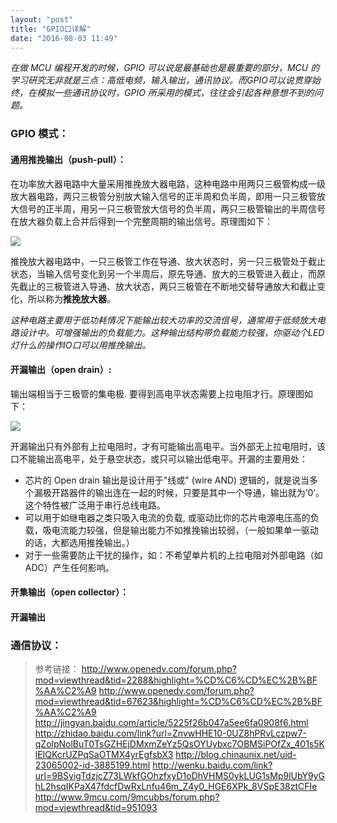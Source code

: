 ```yaml
---
layout: "post"
title: "GPIO口详解"
date: "2016-08-03 11:49"
---
```


*在做 MCU 编程开发的时候，GPIO 可以说是最基础也是最重要的部分，MCU 的学习研究无非就是三点：高低电频，输入输出，通讯协议。而GPIO可以说贯穿始终，在模拟一些通讯协议时，GPIO 所采用的模式，往往会引起各种意想不到的问题。*

### GPIO 模式：

#### 通用推挽输出（push-pull）：
在功率放大器电路中大量采用推挽放大器电路，这种电路中用两只三极管构成一级放大器电路，两只三极管分别放大输入信号的正半周和负半周，即用一只三极管放大信号的正半周，用另一只三极管放大信号的负半周，两只三极管输出的半周信号在放大器负载上合并后得到一个完整周期的输出信号。原理图如下：


![](https://github.com/noparkinghere/noparkinghere.github.io/raw/master/_pic/2016-08-03-gpio%E5%8F%A3%E8%AF%A6%E8%A7%A3/8b82b9014a90f6037a3d50aa3a12b31bb151ed4a.jpg)

推挽放大器电路中，一只三极管工作在导通、放大状态时，另一只三极管处于截止状态，当输入信号变化到另一个半周后，原先导通、放大的三极管进入截止，而原先截止的三极管进入导通、放大状态，两只三极管在不断地交替导通放大和截止变化，所以称为**推挽放大器**。

*这种电路主要用于低功耗情况下能输出较大功率的交流信号，通常用于低频放大电路设计中。可增强输出的负载能力。这种输出结构带负载能力较强，你驱动个LED灯什么的操作IO口可以用推挽输出。*


<!-- more -->


#### 开漏输出（open drain）:

输出端相当于三极管的集电极. 要得到高电平状态需要上拉电阻才行。原理图如下：

![](https://github.com/noparkinghere/noparkinghere.github.io/raw/master/_pic/2016-08-03-gpio%E5%8F%A3%E8%AF%A6%E8%A7%A3/DeepinScrot-2019.png)

开漏输出只有外部有上拉电阻时，才有可能输出高电平。当外部无上拉电阻时，该口不能输出高电平，处于悬空状态，或只可以输出低电平。开漏的主要用处：
- 芯片的 Open drain 输出是设计用于"线或" (wire AND) 逻辑的，就是说当多个漏极开路器件的输出连在一起的时候，只要是其中一个导通，输出就为‘0’。这个特性被广泛用于串行总线电路。
- 可以用于如继电器之类只吸入电流的负载, 或驱动比你的芯片电源电压高的负载，吸电流能力较强，但是输出能力不如推挽输出较弱，（一般如果单一驱动的话，大都选用推挽输出。）
- 对于一些需要防止干扰的操作，如：不希望单片机的上拉电阻对外部电路（如ADC）产生任何影响。


#### 开集输出（open collector）：





#### 开漏输出


### 通信协议：



> 参考链接：
> http://www.openedv.com/forum.php?mod=viewthread&tid=2288&highlight=%CD%C6%CD%EC%2B%BF%AA%C2%A9
> http://www.openedv.com/forum.php?mod=viewthread&tid=67623&highlight=%CD%C6%CD%EC%2B%BF%AA%C2%A9  
> http://jingyan.baidu.com/article/5225f26b047a5ee6fa0908f6.html
> http://zhidao.baidu.com/link?url=ZnvwHHE10-0UZ8hPRvLczpw7-qZolpNolBuT0TsGZHEjDMxmZeYz5QsOYUybxc7OBMSiPOfZx_401s5KlEIQKcrUZPqSaOTMX4yrEgfsbX3
> http://blog.chinaunix.net/uid-23065002-id-3885199.html
> http://wenku.baidu.com/link?url=9BSyigTdzjcZ73LWkfGOhzfxyD1oDhVHMS0ykLUG1sMp9lUbY9yGhL2hsqIKPaX47fdcfDwRxLnfu46m_Z4y0_HGE6XPk_8VSpE38ztCFIe
> http://www.9mcu.com/9mcubbs/forum.php?mod=viewthread&tid=951093

